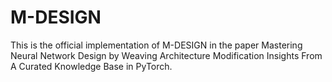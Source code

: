 # M-DESIGN
 This is the official implementation of M-DESIGN in the paper Mastering Neural Network Design by Weaving Architecture Modification Insights From A Curated Knowledge Base in PyTorch.
